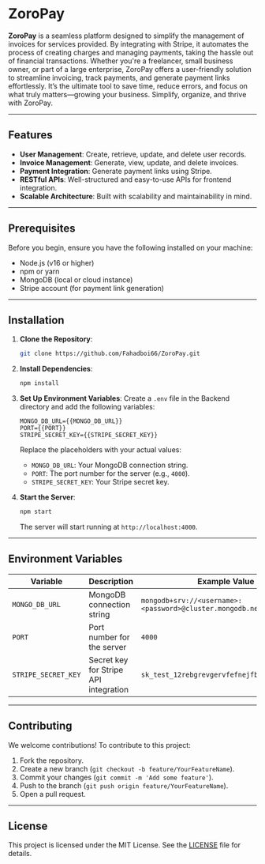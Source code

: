 

# ZoroPay

**ZoroPay** is a seamless platform designed to simplify the management of invoices for services provided. By integrating with Stripe, it automates the process of creating charges and managing payments, taking the hassle out of financial transactions. Whether you're a freelancer, small business owner, or part of a large enterprise, ZoroPay offers a user-friendly solution to streamline invoicing, track payments, and generate payment links effortlessly. It’s the ultimate tool to save time, reduce errors, and focus on what truly matters—growing your business. Simplify, organize, and thrive with ZoroPay.

---

## Features

- **User Management**: Create, retrieve, update, and delete user records.
- **Invoice Management**: Generate, view, update, and delete invoices.
- **Payment Integration**: Generate payment links using Stripe.
- **RESTful APIs**: Well-structured and easy-to-use APIs for frontend integration.
- **Scalable Architecture**: Built with scalability and maintainability in mind.

---

## Prerequisites

Before you begin, ensure you have the following installed on your machine:

- Node.js (v16 or higher)
- npm or yarn
- MongoDB (local or cloud instance)
- Stripe account (for payment link generation)

---

## Installation

1. **Clone the Repository**:
   ```bash
   git clone https://github.com/Fahadboi66/ZoroPay.git
   
   ```

2. **Install Dependencies**:
   ```bash
   npm install
   ```

3. **Set Up Environment Variables**:
   Create a `.env` file in the Backend directory and add the following variables:
   ```plaintext
   MONGO_DB_URL={{MONGO_DB_URL}}
   PORT={{PORT}}
   STRIPE_SECRET_KEY={{STRIPE_SECRET_KEY}}
   ```
   Replace the placeholders with your actual values:
   - `MONGO_DB_URL`: Your MongoDB connection string.
   - `PORT`: The port number for the server (e.g., `4000`).
   - `STRIPE_SECRET_KEY`: Your Stripe secret key.

4. **Start the Server**:
   ```bash
   npm start
   ```
   The server will start running at `http://localhost:4000`.

---

## Environment Variables

| Variable         | Description                                   | Example Value                              |
|------------------|-----------------------------------------------|--------------------------------------------|
| `MONGO_DB_URL`   | MongoDB connection string                     | `mongodb+srv://<username>:<password>@cluster.mongodb.net/zoropay` |
| `PORT`           | Port number for the server                    | `4000`                                     |
| `STRIPE_SECRET_KEY` | Secret key for Stripe API integration      | `sk_test_12rebgrevgervfefnejfbehfbjh0abcdef` |

---


## Contributing

We welcome contributions! To contribute to this project:

1. Fork the repository.
2. Create a new branch (`git checkout -b feature/YourFeatureName`).
3. Commit your changes (`git commit -m 'Add some feature'`).
4. Push to the branch (`git push origin feature/YourFeatureName`).
5. Open a pull request.

---

## License

This project is licensed under the MIT License. See the [LICENSE](LICENSE) file for details.


